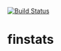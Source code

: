 [![Build Status](https://travis-ci.org/akhalikov/finstats.svg?branch=master)](https://travis-ci.org/akhalikov/finstats)

# finstats
